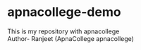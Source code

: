 # apnacollege-demo
This is my repository with apnacollege
<br>
Author- Ranjeet (ApnaCollege apnacollege)
